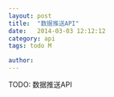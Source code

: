 ```yaml
---
layout: post
title:  "数据推送API"
date:   2014-03-03 12:12:12
category: api
tags: todo M

author: 
---
```


TODO: 数据推送API
